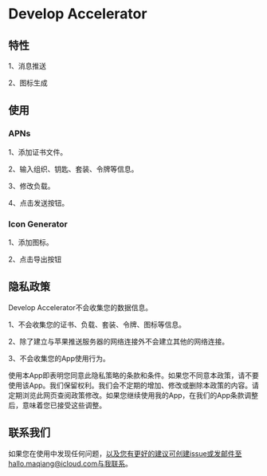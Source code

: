 # Develop Accelerator

## 特性

1、消息推送

2、图标生成

## 使用

### APNs
1、添加证书文件。

2、输入组织、钥匙、套装、令牌等信息。

3、修改负载。

4、点击发送按钮。

### Icon Generator

1、添加图标。

2、点击导出按钮

## 隐私政策

Develop Accelerator不会收集您的数据信息。

1、不会收集您的证书、负载、套装、令牌、图标等信息。

2、除了建立与苹果推送服务器的网络连接外不会建立其他的网络连接。

3、不会收集您的App使用行为。

使用本App即表明您同意此隐私策略的条款和条件。如果您不同意本政策，请不要使用该App。我们保留权利。我们会不定期的增加、修改或删除本政策的内容。请定期浏览此网页查阅政策修改。如果您继续使用我的App，在我们的App条款调整后，意味着您已接受这些调整。

## 联系我们

如果您在使用中发现任何问题，以及您有更好的建议可创建issue或发邮件至hallo.maqiang@icloud.com与我联系。
